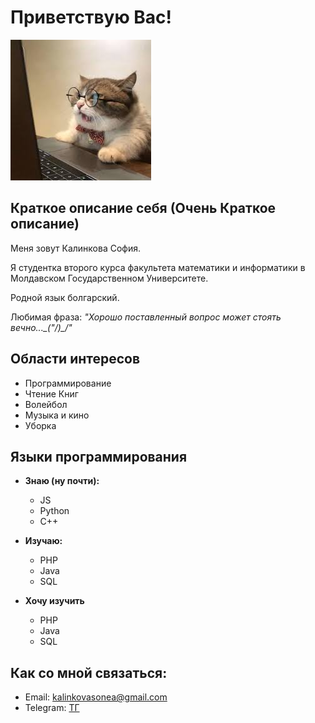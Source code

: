 # Приветствую Вас!

![image](images/cat.jpg)

## Краткое описание себя (Очень Краткое описание)

Меня зовут Калинкова София.

Я студентка второго курса факультета математики и информатики в Молдавском Государственном Университете.

Родной язык болгарский.

Любимая фраза: *"Хорошо поставленный вопрос может стоять вечно...\_("/)_/"*

## Области интересов

  - Программирование
  - Чтение Книг
  - Волейбол
  - Музыка и кино 
  - Уборка

## Языки программирования

- **Знаю (ну почти):**
  - JS
  - Python
  - C++

- **Изучаю:**

  - PHP
  - Java
  - SQL

- **Хочу изучить**

  - PHP
  - Java
  - SQL

## Как со мной связаться:

  - Email: kalinkovasonea@gmail.com
  - Telegram: [ТГ](https://t.me/sonimooo)
